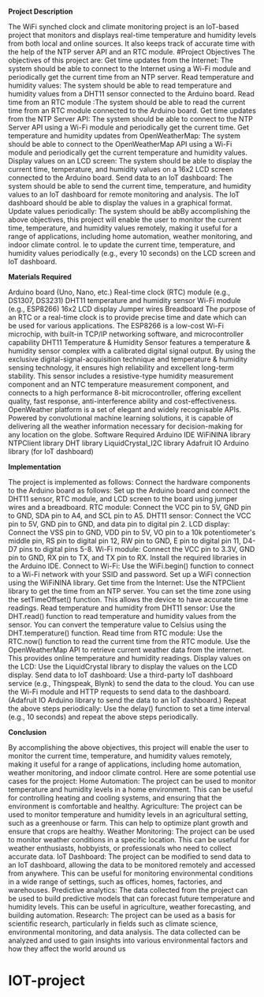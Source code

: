 **Project Description**

The WiFi synched clock and climate monitoring project is an IoT-based project that monitors and displays real-time temperature and humidity levels from both local and online sources. It also keeps track of accurate time with the help of the NTP server API and an RTC module.
#Project Objectives
The objectives of this project are:
Get time updates from the Internet: The system should be able to connect to the Internet using a Wi-Fi module and periodically get the current time from an NTP server.
Read temperature and humidity values: The system should be able to read temperature and humidity values from a DHT11 sensor connected to the Arduino board.
Read time from an RTC module :The system should be able to read the current time from an RTC module connected to the Arduino board.
Get time updates from the NTP Server API: The system should be able to connect to the NTP Server API using a Wi-Fi module and periodically get the current time.
Get temperature and humidity updates from OpenWeatherMap: The system should be able to connect to the OpenWeatherMap API using a Wi-Fi module and periodically get the current temperature and humidity values.
Display values on an LCD screen: The system should be able to display the current time, temperature, and humidity values on a 16x2 LCD screen connected to the Arduino board.
Send data to an IoT dashboard: The system should be able to send the current time, temperature, and humidity values to an IoT dashboard for remote monitoring and analysis. The IoT dashboard should be able to display the values in a graphical format.
Update values periodically: The system should be abBy accomplishing the above objectives, this project will enable the user to monitor the current time, temperature, and humidity values remotely, making it useful for a range of applications, including home automation, weather monitoring, and indoor climate control.
le to update the current time, temperature, and humidity values periodically (e.g., every 10 seconds) on the LCD screen and IoT dashboard.

**Materials Required**

Arduino board (Uno, Nano, etc.)
Real-time clock (RTC) module (e.g., DS1307, DS3231)
DHT11 temperature and humidity sensor
Wi-Fi module (e.g., ESP8266)
16x2 LCD display
Jumper wires
Breadboard
The purpose of an RTC or a real-time clock is to provide precise time and date which can be used for various applications.
The ESP8266 is a low-cost Wi-Fi microchip, with built-in TCP/IP networking software, and microcontroller capability
DHT11 Temperature & Humidity Sensor features a temperature & humidity sensor complex with a calibrated digital signal output. By using the exclusive digital-signal-acquisition technique and temperature & humidity sensing technology, it ensures high reliability and excellent long-term stability. This sensor includes a resistive-type humidity measurement component and an NTC temperature measurement component, and connects to a high performance 8-bit microcontroller, offering excellent quality, fast response, anti-interference ability and cost-effectiveness.
OpenWeather platform is a set of elegant and widely recognisable APIs. Powered by convolutional machine learning solutions, it is capable of delivering all the weather information necessary for decision-making for any location on the globe.
Software Required
Arduino IDE
WiFiNINA library
NTPClient library
DHT library
LiquidCrystal_I2C library
Adafruit IO Arduino library (for IoT dashboard)

**Implementation**

The project is implemented as follows:
Connect the hardware components to the Arduino board as follows:
Set up the Arduino board and connect the DHT11 sensor, RTC module, and LCD screen to the board using jumper wires and a breadboard.
RTC module: Connect the VCC pin to 5V, GND pin to GND, SDA pin to A4, and SCL pin to A5.
DHT11 sensor: Connect the VCC pin to 5V, GND pin to GND, and data pin to digital pin 2.
LCD display: Connect the VSS pin to GND, VDD pin to 5V, VO pin to a 10k potentiometer's middle pin, RS pin to digital pin 12, RW pin to GND, E pin to digital pin 11, D4-D7 pins to digital pins 5-8.
Wi-Fi module: Connect the VCC pin to 3.3V, GND pin to GND, RX pin to TX, and TX pin to RX.
Install the required libraries in the Arduino IDE.
Connect to Wi-Fi:
Use the WiFi.begin() function to connect to a Wi-Fi network with your SSID and password.
Set up a WiFi connection using the WiFiNINA library.
Get time from the Internet:
Use the NTPClient library to get the time from an NTP server. You can set the time zone using the setTimeOffset() function. This allows the device to have accurate time readings.
Read temperature and humidity from DHT11 sensor:
Use the DHT.read() function to read temperature and humidity values from the sensor. You can convert the temperature value to Celsius using the DHT.temperature() function.
Read time from RTC module:
Use the RTC.now() function to read the current time from the RTC module.
Use the OpenWeatherMap API to retrieve current weather data from the internet. This provides online temperature and humidity readings.
Display values on the LCD:
Use the LiquidCrystal library to display the values on the LCD display.
Send data to IoT dashboard:
Use a third-party IoT dashboard service (e.g., Thingspeak, Blynk) to send the data to the cloud. You can use the Wi-Fi module and HTTP requests to send data to the dashboard. (Adafruit IO Arduino library to send the data to an IoT dashboard.)
Repeat the above steps periodically:
Use the delay() function to set a time interval (e.g., 10 seconds) and repeat the above steps periodically.

**Conclusion**

By accomplishing the above objectives, this project will enable the user to monitor the current time, temperature, and humidity values remotely, making it useful for a range of applications, including home automation, weather monitoring, and indoor climate control.
Here are some potential use cases for the project:
Home Automation: The project can be used to monitor temperature and humidity levels in a home environment. This can be useful for controlling heating and cooling systems, and ensuring that the environment is comfortable and healthy.
Agriculture: The project can be used to monitor temperature and humidity levels in an agricultural setting, such as a greenhouse or farm. This can help to optimize plant growth and ensure that crops are healthy.
Weather Monitoring: The project can be used to monitor weather conditions in a specific location. This can be useful for weather enthusiasts, hobbyists, or professionals who need to collect accurate data.
IoT Dashboard: The project can be modified to send data to an IoT dashboard, allowing the data to be monitored remotely and accessed from anywhere. This can be useful for monitoring environmental conditions in a wide range of settings, such as offices, homes, factories, and warehouses.
Predictive analytics: The data collected from the project can be used to build predictive models that can forecast future temperature and humidity levels. This can be useful in agriculture, weather forecasting, and building automation.
Research: The project can be used as a basis for scientific research, particularly in fields such as climate science, environmental monitoring, and data analysis. The data collected can be analyzed and used to gain insights into various environmental factors and how they affect the world around us
# IOT-project
